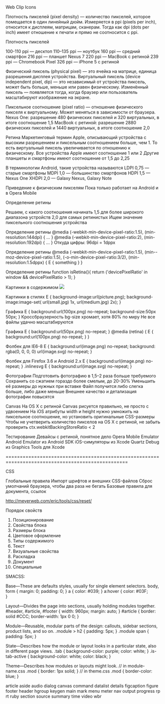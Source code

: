 Web Clip Icons
<link rel="apple-touch-icon" ...
- для соответствующих устройств - даёт возможность сохранить закладку сайта на рабочем столе. Отсутствие чревато записями со статусом 404 в логах сервера при посещении сайта пользователями с соответствующих устройств.
favicon.ico 
favicon-16x16.png обычный фавикон для табов
favicon-32x32.png для Safari (Mac OS)
favicon-96x96.png для Google TV
android-chrome-36x36.png для Android Chrome M39+ with 0.75 screen density.
android-chrome-48x48.png
For Android Chrome M39+ with 1.0 screen density.
android-chrome-72x72.png
For Android Chrome M39+ with 1.5 screen density.
android-chrome-96x96.png
For Android Chrome M39+ with 2.0 screen density.
android-chrome-144x144.png
For Android Chrome M39+ with 3.0 screen density.
android-chrome-192x192.png
For Android Chrome M39+ with 4.0 screen density.
mstile-70x70.png
For Windows 8 / IE11.
mstile-144x144.png
For Windows 8 / IE10.
mstile-150x150.png
For Windows 8 / IE11.
mstile-310x310.png
For Windows 8 / IE11.
mstile-310x150.png
For Windows 8 / IE11.
apple-touch-icon-57x57.png
iPhone and iPad users can turn web pages into icons on their home screen. Such link appears as a regular iOS native application. When this happens, the device looks for a specific picture. The 57x57 resolution is convenient for non-retina iPhone with iOS6 or prior. Learn more in Apple docs.
apple-touch-icon-60x60.png
Same as apple-touch-icon-57x57.png, for non-retina iPhone with iOS7.
apple-touch-icon-72x72.png
Same as apple-touch-icon-57x57.png, for non-retina iPad with iOS6 or prior.
apple-touch-icon-76x76.png
Same as apple-touch-icon-57x57.png, for non-retina iPad with iOS7.
apple-touch-icon-114x114.png
Same as apple-touch-icon-57x57.png, for retina iPhone with iOS6 or prior.
apple-touch-icon-120x120.png
Same as apple-touch-icon-57x57.png, for retina iPhone with iOS7.
apple-touch-icon-144x144.png
Same as apple-touch-icon-57x57.png, for retina iPad with iOS6 or prior.
apple-touch-icon-152x152.png
Same as apple-touch-icon-57x57.png, for retina iPad with iOS7.
apple-touch-icon-180x180.png
Same as apple-touch-icon-57x57.png, for iPhone 6 Plus with iOS8.
apple-touch-icon.png
Same as apple-touch-icon-57x57.png, for "default" requests, as some devices may look for this specific file. This picture may save some 404 errors in your HTTP logs. See Apple docs
apple-touch-icon-precomposed.png
Same as apple-touch-icon.png, expect that is already have rounded corners (but neither drop shadow nor gloss effect).

Плотность пикселей (pixel density) — количество пикселей, которое помещается в один линейный дюйм.
Измеряется в ppi (pixels per inch), относится к дисплеям, матрицам, сканерам. Тогда как dpi (dots per inch) имеет отношение к печати и прямо не соотносится с ppi.


Плотность пикселей

100-110 ppi — десктоп
110–135 ppi — ноутбук
160 ppi — средний смартфон
216 ppi — планшет Nexus 7
220 ppi — MacBook с ретиной
239 ppi — Chromebook Pixel
326 ppi — iPhone 5 с ретиной


Физический пиксель (physical pixel) — это ячейка на матрице, единица разрешения дисплея устройства.
Виртуальный пиксель (device independent pixel, dip) — это независимый от устройства пиксель, может быть больше, меньше или равен физическому.
Изменённый пиксель — появляется тогда, когда браузер или пользователь масштабируют изображение на экране.


Пиксельное соотношение (pixel ratio) — отношение физического пикселя к виртуальному. Может меняться в зависимости от браузера.
Nexus One: разрешение 480 физических пикселей и 320 виртуальных, в итоге соотношение 1,5
MacBook с ретиной: разрешение 2880 физических пикселей и 1440 виртуальных, в итоге соотношение 2,0


Ретина
Маркетинговый термин Apple, описывающий устройства с высоким разрешением и пиксельным соотношением больше, чем 1. То есть виртуальный пиксель увеличивается по отношению к физическому.
Все устройства Apple имеют соотношение 1 или 2
Другие планшеты и смартфоны имеют соотношение от 1,5 до 2,25

В терминологии Android, такие устройства называются
LDPI 0,75 — старые смартфоны
MDPI 1,0 — большинство смартфонов
HDPI 1,5 — Nexus One
XHDPI 2,0 — Galaxy Nexus, Galaxy Note


Приведение к физическим пикселям
<meta name="viewport" content="
      width=device-width,
      target-densityDpi=device-dpi">
Пока только работает на Android и в Opera Mobile


Определение ретины

Решаем, с какого соотношения начинать
1,5 для более широкого диапазона устройств
2,0 для самых ретинистых
Ищем значение пиксельного соотношения устройства


Определение ретины
@media (-webkit-min-device-pixel-ratio:1.5),
       (min-resolution:144dpi) { … }
@media (-webkit-min-device-pixel-ratio:2),
       (min-resolution:192dpi) { … }
Откуда цифры: 96dpi = 1dppx

Определение ретины
@media (-webkit-min-device-pixel-ratio:1.5),
       (min--moz-device-pixel-ratio:1.5),
       (-o-min-device-pixel-ratio:3/2),
       (min-resolution:1.5dppx) {
       E { something }
       }


Определение ретины
function isRetina(){
    return ('devicePixelRatio' in window
             && devicePixelRatio > 1);
}



Картинки в содержимом
<picture>
    <source srcset="small.jpg 1x, large.jpg 2x">
    <source media="(min-width:18em)"
            srcset="medium.jpg 1x, large.jpg 2x">
    <img src="small.jpg">
</picture>


Картинки в стилях
E {
    background-image:url(picture.png);
    background-image:image-set(
        url(small.jpg) 1x,
        url(medium.jpg) 2x);
    }


Графика
E {
    background:url(100px.png) no-repeat;
    background-size:50px 50px;
    }
Кроссбраузерность bg-size хромает, хотя 80% по миру
Не все файлы удачно масштабируются


Графика
E {
    background:url(50px.png) no-repeat;
    }
@media (retina) {
    E { background:url(100px.png) no-repeat; }
    }


Фолбек для IE6-8
E {
    background:url(image.png) no-repeat;
    background:
        rgba(0, 0, 0, 0)
        url(image.svg) no-repeat;
    }


Фолбек для Firefox 3.6 и Android 2.x
E {
    background:url(image.png) no-repeat;
    }
.inlinesvg E {
    background:url(image.svg) no-repeat;
    }


Фотографии
Подготовить фотографию в 1,5–2 раза больше требуемого
Сохранить со сжатием гораздо более смелым, до 20-30%
Уменьшить её размеры до нужных при вставке
Файл получится либо слегка больше, либо даже меньше
Внешнее качество и детализация фотографии повысятся


Canvas
На OS X с ретиной Canvas рисуется правильно, не просто с удвоением
На iOS атрибуты width и height нужно умножить на пиксельное соотношение, но установить оригинальные CSS-размеры
Чтобы не учетверить количество пикселов на OS X с ретиной, не забыть проверить ctx.webkitBackingStoreRatio < 2


Тестирование
Девайсы с ретиной, понятное дело
Opera Mobile Emulator
Android Emulator из Android SDK
iOS-симуляторы из Xcode
Quartz Debug из Graphics Tools для Xcode


=================================================================================================

CSS

Глобальные правила
Импорт шрифтов и внешних CSS-файлов
Сброс умолчаний браузера, чтобы два раза не бегать
Базовые правила для документа, ссылок


http://meyerweb.com/eric/tools/css/reset/


Порядок свойств

1. Позиционирование
2. Свойства блока
3. Размеры блока
4. Цветовое оформление
5. Типы содержимого
6. Текст
7. Визуальные свойства
8. Раскладка
9. Документ
10. Специальные


SMACSS:

Base—These are defaults styles, usually for single element selectors.
body, form {
  margin: 0;
  padding: 0;
}
a {
  color: #039;
}
a:hover {
  color: #03F;    
}

Layout—Divides the page into sections, usually holding modules together.
#header, #article, #footer {
  width: 960px;
  margin: auto;
}
#article {
  border: solid #CCC;
  border-width: 1px 0 0;
}

Module—Reusable, modular parts of the design: callouts, sidebar sections, product lists, and so on.
.module > h2 {
  padding: 5px;
}
.module span {
  padding: 5px;
}

State—Describes how the module or layout looks in a particular state, also in different page views.
.tab {
  background-color: purple;
  color: white;
}
.is-tab-active {
  background-color: white;
  color: black;
}

Theme—Describes how modules or layouts might look.
// in module-name.css
.mod {
  border: 1px solid;
}
// in theme.css
.mod {
  border-color: blue;
}


article
aside
audio
dialog
canvas
command
datalist
details
figcaption
figure
footer
header
hgroup
keygen
main
mark
menu
meter
nav
output
progress
rp
rt
ruby
section
source
summary
time
video
wbr